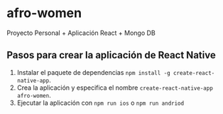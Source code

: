 # afro-women

Proyecto Personal + Aplicación React + Mongo DB

## Pasos para crear la aplicación de React Native

1. Instalar el paquete de dependencias `npm install -g create-react-native-app`.
1. Crea la aplicación y especifica el nombre `create-react-native-app afro-women`.
1. Ejecutar la aplicación con `npm run ios` o `npm run andriod`
